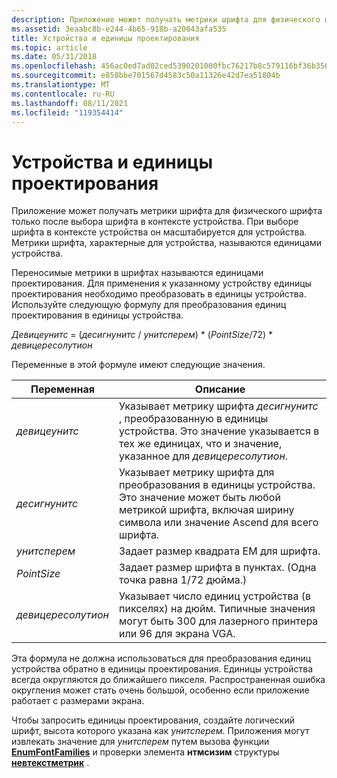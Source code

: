 ```yaml
---
description: Приложение может получать метрики шрифта для физического шрифта только после выбора шрифта в контексте устройства.
ms.assetid: 3eaabc8b-e244-4b65-918b-a20043afa535
title: Устройства и единицы проектирования
ms.topic: article
ms.date: 05/31/2018
ms.openlocfilehash: 456ac0ed7ad02ced5390201000fbc76217b8c579116bf36b356b13880d5d0158
ms.sourcegitcommit: e858bbe701567d4583c50a11326e42d7ea51804b
ms.translationtype: MT
ms.contentlocale: ru-RU
ms.lasthandoff: 08/11/2021
ms.locfileid: "119354414"
---
```

# <a name="device-vs-design-units"></a>Устройства и единицы проектирования

Приложение может получать метрики шрифта для физического шрифта только после выбора шрифта в контексте устройства. При выборе шрифта в контексте устройства он масштабируется для устройства. Метрики шрифта, характерные для устройства, называются единицами устройства.

Переносимые метрики в шрифтах называются единицами проектирования. Для применения к указанному устройству единицы проектирования необходимо преобразовать в единицы устройства. Используйте следующую формулу для преобразования единиц проектирования в единицы устройства.

*Девицеунитс* = (*десигнунитс* / *унитсперем*) \* (*PointSize*/72) \* *девицересолутион*

Переменные в этой формуле имеют следующие значения.



| Переменная           | Описание                                                                                                                                                                |
|--------------------|----------------------------------------------------------------------------------------------------------------------------------------------------------------------------|
| *девицеунитс*      | Указывает метрику шрифта *десигнунитс* , преобразованную в единицы устройства. Это значение указывается в тех же единицах, что и значение, указанное для *девицересолутион*.                          |
| *десигнунитс*      | Указывает метрику шрифта для преобразования в единицы устройства. Это значение может быть любой метрикой шрифта, включая ширину символа или значение Ascend для всего шрифта. |
| *унитсперем*       | Задает размер квадрата EM для шрифта.                                                                                                                                 |
| *PointSize*        | Задает размер шрифта в пунктах. (Одна точка равна 1/72 дюйма.)                                                                                                 |
| *девицересолутион* | Указывает число единиц устройства (в пикселях) на дюйм. Типичные значения могут быть 300 для лазерного принтера или 96 для экрана VGA.                                                |



 

Эта формула не должна использоваться для преобразования единиц устройства обратно в единицы проектирования. Единицы устройства всегда округляются до ближайшего пикселя. Распространенная ошибка округления может стать очень большой, особенно если приложение работает с размерами экрана.

Чтобы запросить единицы проектирования, создайте логический шрифт, высота которого указана как *унитсперем*. Приложения могут извлекать значение для *унитсперем* путем вызова функции [**EnumFontFamilies**](/windows/desktop/api/Wingdi/nf-wingdi-enumfontfamiliesa) и проверки элемента **нтмсизим** структуры [**невтекстметрик**](/windows/win32/api/wingdi/ns-wingdi-newtextmetrica) .

 

 



